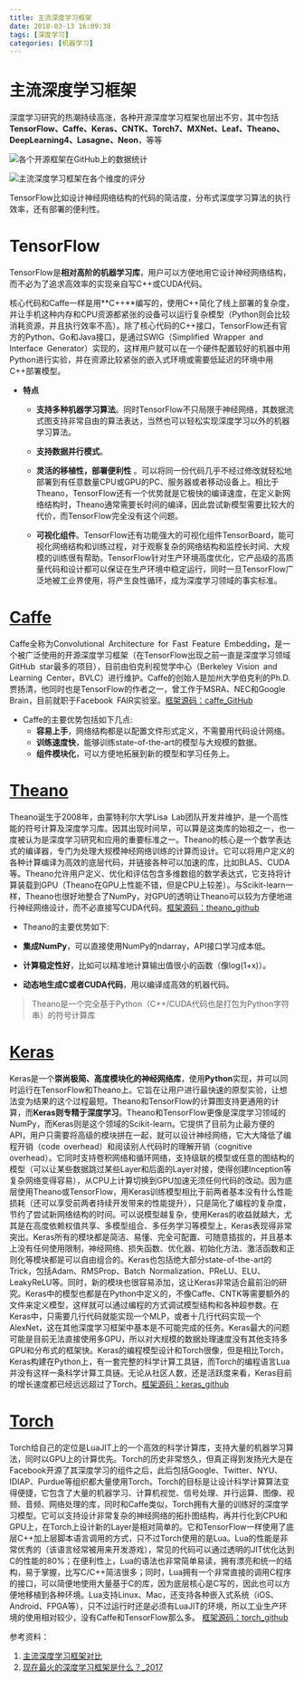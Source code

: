 ```yaml
---
title: 主流深度学习框架
date: 2018-03-13 16:09:38
tags: [深度学习]
categories: [机器学习]
---
```


# 主流深度学习框架

深度学习研究的热潮持续高涨，各种开源深度学习框架也层出不穷，其中包括**TensorFlow、Caffe、Keras、CNTK、Torch7、MXNet、Leaf、Theano、DeepLearning4、Lasagne、Neon**，等等

![各个开源框架在GitHub上的数据统计](/images/机器学习主流框架.png)

![主流深度学习框架在各个维度的评分](/images/主流深度学习框架在各个维度的评分.png)

TensorFlow比如设计神经网络结构的代码的简洁度，分布式深度学习算法的执行效率，还有部署的便利性。

# TensorFlow

TensorFlow是**相对高阶的机器学习库**，用户可以方便地用它设计神经网络结构，而不必为了追求高效率的实现亲自写C++或CUDA代码。

核心代码和Caffe一样是用**C++**编写的，使用C++简化了线上部署的复杂度，并让手机这种内存和CPU资源都紧张的设备可以运行复杂模型（Python则会比较消耗资源，并且执行效率不高）。除了核心代码的C++接口，TensorFlow还有官方的Python、Go和Java接口，是通过SWIG（Simplified Wrapper and Interface Generator）实现的，这样用户就可以在一个硬件配置较好的机器中用Python进行实验，并在资源比较紧张的嵌入式环境或需要低延迟的环境中用C++部署模型。


- **特点**
	- **支持多种机器学习算法**。同时TensorFlow不只局限于神经网络，其数据流式图支持非常自由的算法表达，当然也可以轻松实现深度学习以外的机器学习算法。

	- **支持数据并行模式**。

	- **灵活的移植性，部署便利性** 。可以将同一份代码几乎不经过修改就轻松地部署到有任意数量CPU或GPU的PC、服务器或者移动设备上。相比于Theano，TensorFlow还有一个优势就是它极快的编译速度，在定义新网络结构时，Theano通常需要长时间的编译，因此尝试新模型需要比较大的代价，而TensorFlow完全没有这个问题。

	- **可视化组件**。TensorFlow还有功能强大的可视化组件TensorBoard，能可视化网络结构和训练过程，对于观察复杂的网络结构和监控长时间、大规模的训练很有帮助。TensorFlow针对生产环境高度优化，它产品级的高质量代码和设计都可以保证在生产环境中稳定运行，同时一旦TensorFlow广泛地被工业界使用，将产生良性循环，成为深度学习领域的事实标准。
	
# [Caffe](caffe.berkeleyvision.org/)
 
Caffe全称为Convolutional Architecture for Fast Feature Embedding，是一个被广泛使用的开源深度学习框架（在TensorFlow出现之前一直是深度学习领域GitHub star最多的项目），目前由伯克利视觉学中心（Berkeley Vision and Learning Center，BVLC）进行维护。Caffe的创始人是加州大学伯克利的Ph.D.贾扬清，他同时也是TensorFlow的作者之一，曾工作于MSRA、NEC和Google Brain，目前就职于Facebook FAIR实验室。[框架源码：caffe_GitHub](GitHub：github.com/BVLC/caffe)

- Caffe的主要优势包括如下几点:
	- **容易上手**，网络结构都是以配置文件形式定义，不需要用代码设计网络。
	- **训练速度快**，能够训练state-of-the-art的模型与大规模的数据。
	- **组件模块化**，可以方便地拓展到新的模型和学习任务上。

# [Theano](http://www.deeplearning.net/software/theano/)

Theano诞生于2008年，由蒙特利尔大学Lisa Lab团队开发并维护，是一个高性能的符号计算及深度学习库。因其出现时间早，可以算是这类库的始祖之一，也一度被认为是深度学习研究和应用的重要标准之一。Theano的核心是一个数学表达式的编译器，专门为处理大规模神经网络训练的计算而设计。它可以将用户定义的各种计算编译为高效的底层代码，并链接各种可以加速的库，比如BLAS、CUDA等。Theano允许用户定义、优化和评估包含多维数组的数学表达式，它支持将计算装载到GPU（Theano在GPU上性能不错，但是CPU上较差）。与Scikit-learn一样，Theano也很好地整合了NumPy，对GPU的透明让Theano可以较为方便地进行神经网络设计，而不必直接写CUDA代码。[框架源码：theano_github](github.com/Theano/Theano)

- Theano的主要优势如下:

- **集成NumPy**，可以直接使用NumPy的ndarray，API接口学习成本低。
- **计算稳定性好**，比如可以精准地计算输出值很小的函数（像log(1+x)）。
- **动态地生成C或者CUDA代码**，用以编译成高效的机器代码。

> Theano是一个完全基于Python（C++/CUDA代码也是打包为Python字符串）的符号计算库

# [Keras](keras.io)

Keras是一个**崇尚极简、高度模块化的神经网络库**，使用**Python**实现，并可以同时运行在TensorFlow和Theano上。它旨在让用户进行最快速的原型实验，让想法变为结果的这个过程最短。Theano和TensorFlow的计算图支持更通用的计算，而**Keras则专精于深度学习**。Theano和TensorFlow更像是深度学习领域的NumPy，而Keras则是这个领域的Scikit-learn。它提供了目前为止最方便的API，用户只需要将高级的模块拼在一起，就可以设计神经网络，它大大降低了编程开销（code overhead）和阅读别人代码时的理解开销（cognitive overhead）。它同时支持卷积网络和循环网络，支持级联的模型或任意的图结构的模型（可以让某些数据跳过某些Layer和后面的Layer对接，使得创建Inception等复杂网络变得容易），从CPU上计算切换到GPU加速无须任何代码的改动。因为底层使用Theano或TensorFlow，用Keras训练模型相比于前两者基本没有什么性能损耗（还可以享受前两者持续开发带来的性能提升），只是简化了编程的复杂度，节约了尝试新网络结构的时间。可以说模型越复杂，使用Keras的收益就越大，尤其是在高度依赖权值共享、多模型组合、多任务学习等模型上，Keras表现得非常突出。Keras所有的模块都是简洁、易懂、完全可配置、可随意插拔的，并且基本上没有任何使用限制，神经网络、损失函数、优化器、初始化方法、激活函数和正则化等模块都是可以自由组合的。Keras也包括绝大部分state-of-the-art的Trick，包括Adam、RMSProp、Batch Normalization、PReLU、ELU、LeakyReLU等。同时，新的模块也很容易添加，这让Keras非常适合最前沿的研究。Keras中的模型也都是在Python中定义的，不像Caffe、CNTK等需要额外的文件来定义模型，这样就可以通过编程的方式调试模型结构和各种超参数。在Keras中，只需要几行代码就能实现一个MLP，或者十几行代码实现一个AlexNet，这在其他深度学习框架中基本是不可能完成的任务。Keras最大的问题可能是目前无法直接使用多GPU，所以对大规模的数据处理速度没有其他支持多GPU和分布式的框架快。Keras的编程模型设计和Torch很像，但是相比Torch，Keras构建在Python上，有一套完整的科学计算工具链，而Torch的编程语言Lua并没有这样一条科学计算工具链。无论从社区人数，还是活跃度来看，Keras目前的增长速度都已经远远超过了Torch。[框架源码：keras_github](github.com/fchollet/keras)


# [Torch](http://torch.ch/ )

Torch给自己的定位是LuaJIT上的一个高效的科学计算库，支持大量的机器学习算法，同时以GPU上的计算优先。Torch的历史非常悠久，但真正得到发扬光大是在Facebook开源了其深度学习的组件之后，此后包括Google、Twitter、NYU、IDIAP、Purdue等组织都大量使用Torch。Torch的目标是让设计科学计算算法变得便捷，它包含了大量的机器学习、计算机视觉、信号处理、并行运算、图像、视频、音频、网络处理的库，同时和Caffe类似，Torch拥有大量的训练好的深度学习模型。它可以支持设计非常复杂的神经网络的拓扑图结构，再并行化到CPU和GPU上，在Torch上设计新的Layer是相对简单的。它和TensorFlow一样使用了底层C++加上层脚本语言调用的方式，只不过Torch使用的是Lua。Lua的性能是非常优秀的（该语言经常被用来开发游戏），常见的代码可以通过透明的JIT优化达到C的性能的80%；在便利性上，Lua的语法也非常简单易读，拥有漂亮和统一的结构，易于掌握，比写C/C++简洁很多；同时，Lua拥有一个非常直接的调用C程序的接口，可以简便地使用大量基于C的库，因为底层核心是C写的，因此也可以方便地移植到各种环境。Lua支持Linux、Mac，还支持各种嵌入式系统（iOS、Android、FPGA等），只不过运行时还是必须有LuaJIT的环境，所以工业生产环境的使用相对较少，没有Caffe和TensorFlow那么多。
[框架源码：torch_github](github.com/torch/torch7)




参考资料：
1. [主流深度学习框架对比](http://blog.csdn.net/zuochao_2013/article/details/56024172)
2. [现在最火的深度学习框架是什么？_2017](https://www.zhihu.com/question/52517062)